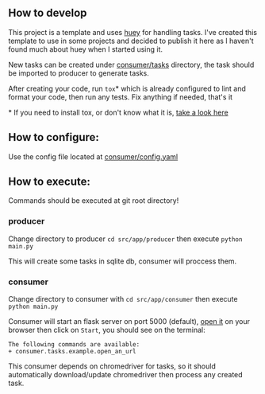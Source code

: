 ## How to develop
This project is a template and uses [huey](https://huey.readthedocs.io) for handling tasks. I've created this template to use in some projects and decided to publish it here as I haven't found much about huey when I started using it.

New tasks can be created under [consumer/tasks](/src/app/consumer/tasks) directory, the task should be imported to producer to generate tasks.

After creating your code, run `tox`* which is already configured to lint and format your code, then run any tests. Fix anything if needed, that's it

\* If you need to install tox, or don't know what it is, [take a look here](https://tox.wiki)

## How to configure:
Use the config file located at [consumer/config.yaml](/src/app/consumer/config.yaml)

## How to execute:
Commands should be executed at git root directory!
### producer

Change directory to producer `cd src/app/producer` then execute `python main.py`

This will create some tasks in sqlite db, consumer will proccess them.


### consumer

Change directory to consumer with `cd src/app/consumer` then execute `python main.py`

Consumer will start an flask server on port 5000 (default),  [open it](127.0.0.1:5000) on your browser then click on `Start`, you should see on the terminal:

```
The following commands are available:
+ consumer.tasks.example.open_an_url
```

This consumer depends on chromedriver for tasks, so it should automatically download/update chromedriver then process any created task.
